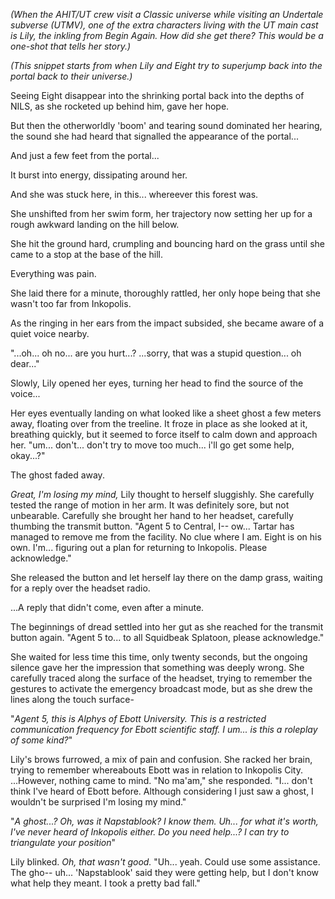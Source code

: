 *(When the AHIT/UT crew visit a Classic universe while visiting an Undertale subverse (UTMV), one of the extra characters living with the UT main cast is Lily, the inkling from Begin Again. How did she get there? This would be a one-shot that tells her story.)*

*(This snippet starts from when Lily and Eight try to superjump back into the portal back to their universe.)*

Seeing Eight disappear into the shrinking portal back into the depths of NILS, as she rocketed up behind him, gave her hope.

But then the otherworldly 'boom' and tearing sound dominated her hearing, the sound she had heard that signalled the appearance of the portal...

And just a few feet from the portal...

It burst into energy, dissipating around her.

And she was stuck here, in this... whereever this forest was.

She unshifted from her swim form, her trajectory now setting her up for a rough awkward landing on the hill below.

She hit the ground hard, crumpling and bouncing hard on the grass until she came to a stop at the base of the hill.

Everything was pain.

She laid there for a minute, thoroughly rattled, her only hope being that she wasn't too far from Inkopolis.

As the ringing in her ears from the impact subsided, she became aware of a quiet voice nearby.

"...oh... oh no... are you hurt...? ...sorry, that was a stupid question... oh dear..."

Slowly, Lily opened her eyes, turning her head to find the source of the voice...

Her eyes eventually landing on what looked like a sheet ghost a few meters away, floating over from the treeline. It froze in place as she looked at it, breathing quickly, but it seemed to force itself to calm down and approach her. "um... don't... don't try to move too much... i'll go get some help, okay...?"

The ghost faded away.

*Great, I'm losing my mind,* Lily thought to herself sluggishly. She carefully tested the range of motion in her arm. It was definitely sore, but not unbearable. Carefully she brought her hand to her headset, carefully thumbing the transmit button. "Agent 5 to Central, I-- ow... Tartar has managed to remove me from the facility. No clue where I am. Eight is on his own. I'm... figuring out a plan for returning to Inkopolis. Please acknowledge."

She released the button and let herself lay there on the damp grass, waiting for a reply over the headset radio.

...A reply that didn't come, even after a minute.

The beginnings of dread settled into her gut as she reached for the transmit button again. "Agent 5 to... to all Squidbeak Splatoon, please acknowledge."

She waited for less time this time, only twenty seconds, but the ongoing silence gave her the impression that something was deeply wrong. She carefully traced along the surface of the headset, trying to remember the gestures to activate the emergency broadcast mode, but as she drew the lines along the touch surface-

"*Agent 5, this is Alphys of Ebott University. This is a restricted communication frequency for Ebott scientific staff. I um... is this a roleplay of some kind?*"

Lily's brows furrowed, a mix of pain and confusion. She racked her brain, trying to remember whereabouts Ebott was in relation to Inkopolis City. ...However, nothing came to mind. "No ma'am," she responded. "I... don't think I've heard of Ebott before. Although considering I just saw a ghost, I wouldn't be surprised I'm losing my mind."

"*A ghost...? Oh, was it Napstablook? I know them. Uh... for what it's worth, I've never heard of Inkopolis either. Do you need help...? I can try to triangulate your position*"

Lily blinked. *Oh, that wasn't good.* "Uh... yeah. Could use some assistance. The gho-- uh... 'Napstablook' said they were getting help, but I don't know what help they meant. I took a pretty bad fall."
